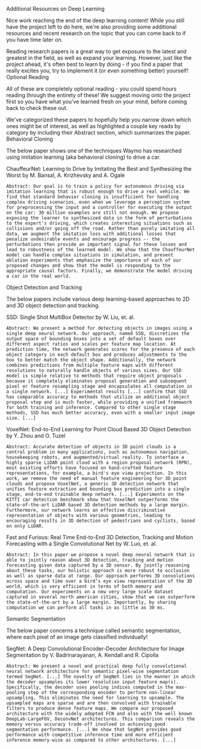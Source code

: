 Additional Resources on Deep Learning

Nice work reaching the end of the deep learning content! While you still have the project left to do here, we're also providing some additional resources and recent research on the topic that you can come back to if you have time later on.

Reading research papers is a great way to get exposure to the latest and greatest in the field, as well as expand your learning. However, just like the project ahead, it's often best to learn by doing - if you find a paper that really excites you, try to implement it (or even something better) yourself!
Optional Reading

All of these are completely optional reading - you could spend hours reading through the entirety of these! We suggest moving onto the project first so you have what you’ve learned fresh on your mind, before coming back to check these out.

We've categorized these papers to hopefully help you narrow down which ones might be of interest, as well as highlighted a couple key reads by category by including their Abstract section, which summarizes the paper.
Behavioral Cloning

The below paper shows one of the techniques Waymo has researched using imitation learning (aka behavioral cloning) to drive a car.

ChauffeurNet: Learning to Drive by Imitating the Best and Synthesizing the Worst by M. Bansal, A. Krizhevsky and A. Ogale

    Abstract: Our goal is to train a policy for autonomous driving via imitation learning that is robust enough to drive a real vehicle. We find that standard behavior cloning is insufficient for handling complex driving scenarios, even when we leverage a perception system for preprocessing the input and a controller for executing the output on the car: 30 million examples are still not enough. We propose exposing the learner to synthesized data in the form of perturbations to the expert's driving, which creates interesting situations such as collisions and/or going off the road. Rather than purely imitating all data, we augment the imitation loss with additional losses that penalize undesirable events and encourage progress -- the perturbations then provide an important signal for these losses and lead to robustness of the learned model. We show that the ChauffeurNet model can handle complex situations in simulation, and present ablation experiments that emphasize the importance of each of our proposed changes and show that the model is responding to the appropriate causal factors. Finally, we demonstrate the model driving a car in the real world.

Object Detection and Tracking

The below papers include various deep learning-based approaches to 2D and 3D object detection and tracking.

SSD: Single Shot MultiBox Detector by W. Liu, et. al.

    Abstract: We present a method for detecting objects in images using a single deep neural network. Our approach, named SSD, discretizes the output space of bounding boxes into a set of default boxes over different aspect ratios and scales per feature map location. At prediction time, the network generates scores for the presence of each object category in each default box and produces adjustments to the box to better match the object shape. Additionally, the network combines predictions from multiple feature maps with different resolutions to naturally handle objects of various sizes. Our SSD model is simple relative to methods that require object proposals because it completely eliminates proposal generation and subsequent pixel or feature resampling stage and encapsulates all computation in a single network. [...] Experimental results [...] confirm that SSD has comparable accuracy to methods that utilize an additional object proposal step and is much faster, while providing a unified framework for both training and inference. Compared to other single stage methods, SSD has much better accuracy, even with a smaller input image size. [...]

VoxelNet: End-to-End Learning for Point Cloud Based 3D Object Detection by Y. Zhou and O. Tuzel

    Abstract: Accurate detection of objects in 3D point clouds is a central problem in many applications, such as autonomous navigation, housekeeping robots, and augmented/virtual reality. To interface a highly sparse LiDAR point cloud with a region proposal network (RPN), most existing efforts have focused on hand-crafted feature representations, for example, a bird's eye view projection. In this work, we remove the need of manual feature engineering for 3D point clouds and propose VoxelNet, a generic 3D detection network that unifies feature extraction and bounding box prediction into a single stage, end-to-end trainable deep network. [...] Experiments on the KITTI car detection benchmark show that VoxelNet outperforms the state-of-the-art LiDAR based 3D detection methods by a large margin. Furthermore, our network learns an effective discriminative representation of objects with various geometries, leading to encouraging results in 3D detection of pedestrians and cyclists, based on only LiDAR.

Fast and Furious: Real Time End-to-End 3D Detection, Tracking and Motion Forecasting with a Single Convolutional Net by W. Luo, et. al.

    Abstract: In this paper we propose a novel deep neural network that is able to jointly reason about 3D detection, tracking and motion forecasting given data captured by a 3D sensor. By jointly reasoning about these tasks, our holistic approach is more robust to occlusion as well as sparse data at range. Our approach performs 3D convolutions across space and time over a bird’s eye view representation of the 3D world, which is very efficient in terms of both memory and computation. Our experiments on a new very large scale dataset captured in several north american cities, show that we can outperform the state-of-the-art by a large margin. Importantly, by sharing computation we can perform all tasks in as little as 30 ms.

Semantic Segmentation

The below paper concerns a technique called semantic segmentation, where each pixel of an image gets classified individually!

SegNet: A Deep Convolutional Encoder-Decoder Architecture for Image Segmentation by V. Badrinarayanan, A. Kendall and R. Cipolla

    Abstract: We present a novel and practical deep fully convolutional neural network architecture for semantic pixel-wise segmentation termed SegNet. [...] The novelty of SegNet lies in the manner in which the decoder upsamples its lower resolution input feature map(s). Specifically, the decoder uses pooling indices computed in the max-pooling step of the corresponding encoder to perform non-linear upsampling. This eliminates the need for learning to upsample. The upsampled maps are sparse and are then convolved with trainable filters to produce dense feature maps. We compare our proposed architecture with the widely adopted FCN and also with the well known DeepLab-LargeFOV, DeconvNet architectures. This comparison reveals the memory versus accuracy trade-off involved in achieving good segmentation performance. [...] We show that SegNet provides good performance with competitive inference time and more efficient inference memory-wise as compared to other architectures. [...]


